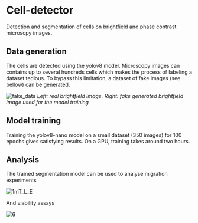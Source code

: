 # Cell-detector
Detection and segmentation of cells on brightfield and phase contrast microscpy images.

## Data generation
The cells are detected using the yolov8 model. Microscopy images can contains up to several hundreds cells which makes the process of labeling a dataset tedious. To bypass this limitation, a dataset of fake images (see bellow) can be generated. 

![fake_data](https://github.com/chagab/Cell-detector/assets/28218716/7fa7e8d5-3e6d-4f1c-a573-8121efaf3577)
*Left: real brightfield image. Right: fake generated brightfield image used for the model training*

## Model training

Training the yolov8-nano model on a small dataset (350 images) for 100 epochs gives satisfying results. On a GPU, training takes around two hours.

## Analysis

The trained segmentation model can be used to analyse migration experiments

![1mT_L_E](https://github.com/chagab/Cell-detector/assets/28218716/c39b4ef1-fda6-46a6-8213-06ebf920dd91)

And viability assays

![6](https://github.com/chagab/Cell-detector/assets/28218716/c233c18e-14ad-43c3-b720-840dd674003d)
